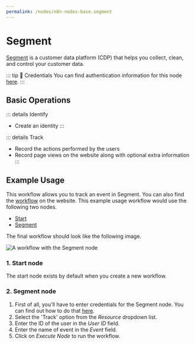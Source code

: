 ```yaml
---
permalink: /nodes/n8n-nodes-base.segment
---
```


# Segment

[Segment](https://segment.com/) is a customer data platform (CDP) that helps you collect, clean, and control your customer data.

::: tip 🔑 Credentials
You can find authentication information for this node [here](../../../credentials/Segment/README.md).
:::

## Basic Operations

::: details Identify
- Create an identity
:::

::: details Track
- Record the actions performed by the users
- Record page views on the website along with optional extra information
:::


## Example Usage

This workflow allows you to track an event in Segment. You can also find the [workflow](https://n8n.io/workflows/495) on the website. This example usage workflow would use the following two nodes.
- [Start](../../core-nodes/Start/README.md)
- [Segment]()

The final workflow should look like the following image.

![A workflow with the Segment node](./workflow.png)

### 1. Start node

The start node exists by default when you create a new workflow.

### 2. Segment node

1. First of all, you'll have to enter credentials for the Segment node. You can find out how to do that [here](../../../credentials/Segment/README.md).
2. Select the 'Track' option from the *Resource* dropdown list.
3. Enter the ID of the user in the *User ID* field.
4. Enter the name of event in the *Event* field.
5. Click on *Execute Node* to run the workflow.

